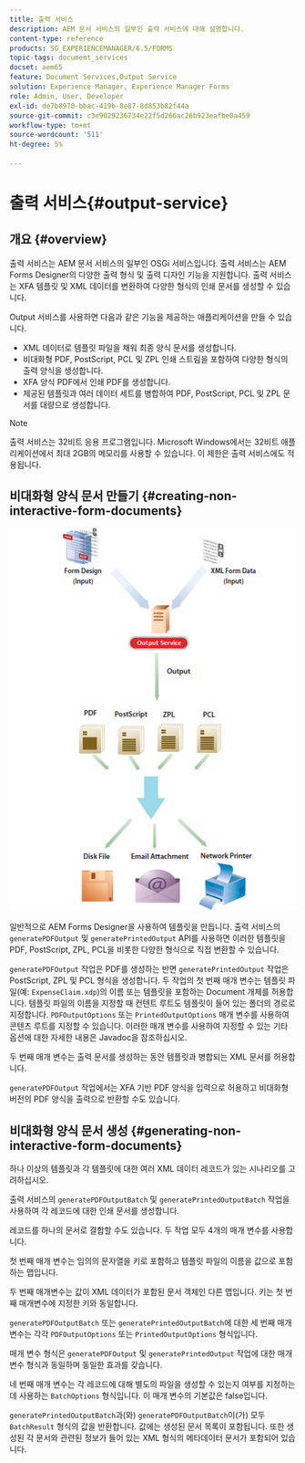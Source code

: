 ```yaml
---
title: 출력 서비스
description: AEM 문서 서비스의 일부인 출력 서비스에 대해 설명합니다.
content-type: reference
products: SG_EXPERIENCEMANAGER/6.5/FORMS
topic-tags: document_services
docset: aem65
feature: Document Services,Output Service
solution: Experience Manager, Experience Manager Forms
role: Admin, User, Developer
exl-id: de7b8970-bbac-419b-8e87-8d853b82f44a
source-git-commit: c3e9029236734e22f5d266ac26b923eafbe0a459
workflow-type: tm+mt
source-wordcount: '511'
ht-degree: 5%

---
```


# 출력 서비스{#output-service}

## 개요 {#overview}

출력 서비스는 AEM 문서 서비스의 일부인 OSGi 서비스입니다. 출력 서비스는 AEM Forms Designer의 다양한 출력 형식 및 출력 디자인 기능을 지원합니다. 출력 서비스는 XFA 템플릿 및 XML 데이터를 변환하여 다양한 형식의 인쇄 문서를 생성할 수 있습니다.

Output 서비스를 사용하면 다음과 같은 기능을 제공하는 애플리케이션을 만들 수 있습니다.

* XML 데이터로 템플릿 파일을 채워 최종 양식 문서를 생성합니다.
* 비대화형 PDF, PostScript, PCL 및 ZPL 인쇄 스트림을 포함하여 다양한 형식의 출력 양식을 생성합니다.
* XFA 양식 PDF에서 인쇄 PDF를 생성합니다.
* 제공된 템플릿과 여러 데이터 세트를 병합하여 PDF, PostScript, PCL 및 ZPL 문서를 대량으로 생성합니다.

>[!NOTE]
>
>출력 서비스는 32비트 응용 프로그램입니다. Microsoft Windows에서는 32비트 애플리케이션에서 최대 2GB의 메모리를 사용할 수 있습니다. 이 제한은 출력 서비스에도 적용됩니다.

## 비대화형 양식 문서 만들기 {#creating-non-interactive-form-documents}

![usingoutput_modified](assets/usingoutput_modified.png)

일반적으로 AEM Forms Designer을 사용하여 템플릿을 만듭니다. 출력 서비스의 `generatePDFOutput` 및 `generatePrintedOutput` API를 사용하면 이러한 템플릿을 PDF, PostScript, ZPL, PCL을 비롯한 다양한 형식으로 직접 변환할 수 있습니다.

`generatePDFOutput` 작업은 PDF를 생성하는 반면 `generatePrintedOutput` 작업은 PostScript, ZPL 및 PCL 형식을 생성합니다. 두 작업의 첫 번째 매개 변수는 템플릿 파일(예: `ExpenseClaim.xdp`)의 이름 또는 템플릿을 포함하는 Document 개체를 허용합니다. 템플릿 파일의 이름을 지정할 때 컨텐트 루트도 템플릿이 들어 있는 폴더의 경로로 지정합니다. `PDFOutputOptions` 또는 `PrintedOutputOptions` 매개 변수를 사용하여 콘텐츠 루트를 지정할 수 있습니다. 이러한 매개 변수를 사용하여 지정할 수 있는 기타 옵션에 대한 자세한 내용은 Javadoc을 참조하십시오.

두 번째 매개 변수는 출력 문서를 생성하는 동안 템플릿과 병합되는 XML 문서를 허용합니다.

`generatePDFOutput` 작업에서는 XFA 기반 PDF 양식을 입력으로 허용하고 비대화형 버전의 PDF 양식을 출력으로 반환할 수도 있습니다.

## 비대화형 양식 문서 생성 {#generating-non-interactive-form-documents}

하나 이상의 템플릿과 각 템플릿에 대한 여러 XML 데이터 레코드가 있는 시나리오를 고려하십시오.

출력 서비스의 `generatePDFOutputBatch` 및 `generatePrintedOutputBatch` 작업을 사용하여 각 레코드에 대한 인쇄 문서를 생성합니다.

레코드를 하나의 문서로 결합할 수도 있습니다. 두 작업 모두 4개의 매개 변수를 사용합니다.

첫 번째 매개 변수는 임의의 문자열을 키로 포함하고 템플릿 파일의 이름을 값으로 포함하는 맵입니다.

두 번째 매개변수는 값이 XML 데이터가 포함된 문서 객체인 다른 맵입니다. 키는 첫 번째 매개변수에 지정한 키와 동일합니다.

`generatePDFOutputBatch` 또는 `generatePrintedOutputBatch`에 대한 세 번째 매개 변수는 각각 `PDFOutputOptions` 또는 `PrintedOutputOptions` 형식입니다.

매개 변수 형식은 `generatePDFOutput` 및 `generatePrintedOutput` 작업에 대한 매개 변수 형식과 동일하며 동일한 효과를 갖습니다.

네 번째 매개 변수는 각 레코드에 대해 별도의 파일을 생성할 수 있는지 여부를 지정하는 데 사용하는 `BatchOptions` 형식입니다. 이 매개 변수의 기본값은 false입니다.

`generatePrintedOutputBatch`과(와) `generatePDFOutputBatch`이(가) 모두 `BatchResult` 형식의 값을 반환합니다. 값에는 생성된 문서 목록이 포함됩니다. 또한 생성된 각 문서와 관련된 정보가 들어 있는 XML 형식의 메타데이터 문서가 포함되어 있습니다.
